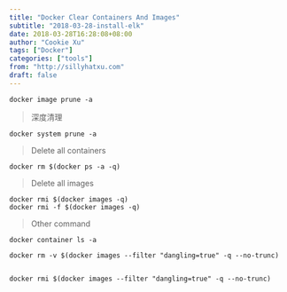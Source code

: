 ```yaml
---
title: "Docker Clear Containers And Images"
subtitle: "2018-03-28-install-elk"
date: 2018-03-28T16:28:08+08:00
author: "Cookie Xu"
tags: ["Docker"]
categories: ["tools"]
from: "http://sillyhatxu.com"
draft: false
---
```


```
docker image prune -a
```

> 深度清理
```
docker system prune -a
```

> Delete all containers

    docker rm $(docker ps -a -q)
    
> Delete all images

    docker rmi $(docker images -q)
    docker rmi -f $(docker images -q)
    
    
    
> Other command

    docker container ls -a

    docker rm -v $(docker images --filter "dangling=true" -q --no-trunc)


    docker rmi $(docker images --filter "dangling=true" -q --no-trunc)